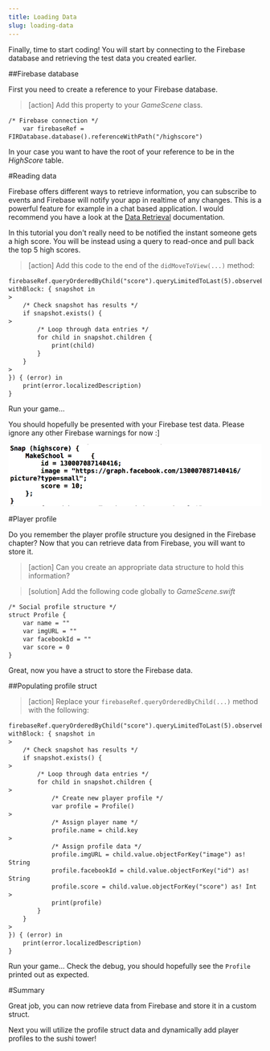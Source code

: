```yaml
---
title: Loading Data
slug: loading-data
---
```


Finally, time to start coding!
You will start by connecting to the Firebase database and retrieving the test data you created earlier.

##Firebase database

First you need to create a reference to your Firebase database.

> [action]
> Add this property to your *GameScene* class.
>
```
/* Firebase connection */
    var firebaseRef = FIRDatabase.database().referenceWithPath("/highscore")  
```
>

In your case you want to have the root of your reference to be in the *HighScore* table.

#Reading data

Firebase offers different ways to retrieve information, you can subscribe to events and Firebase will notify your app in realtime of any changes.  This is a powerful feature for example in a chat based application. I would recommend you have a look at the [Data Retrieval](https://firebase.google.com/docs/database/ios/retrieve-data) documentation.

In this tutorial you don't really need to be notified the instant someone gets a high score.  You will be instead using a query to read-once and pull back the top 5 high scores.

> [action]
> Add this code to the end of the `didMoveToView(...)` method:
>
```
firebaseRef.queryOrderedByChild("score").queryLimitedToLast(5).observeEventType(.Value, withBlock: { snapshot in
>
    /* Check snapshot has results */
    if snapshot.exists() {
>        
        /* Loop through data entries */
        for child in snapshot.children {
            print(child)
        }
    }
>    
}) { (error) in
    print(error.localizedDescription)
}
```
>

Run your game...

You should hopefully be presented with your Firebase test data. Please ignore any other Firebase warnings for now :]

![Firebase debug](../Tutorial-Images/firebase_query_debug.png)

#Player profile

Do you remember the player profile structure you designed in the Firebase chapter?
Now that you can retrieve data from Firebase, you will want to store it.  

> [action]
> Can you create an appropriate data structure to hold this information?

<!-- -->

> [solution]
> Add the following code globally to *GameScene.swift*
>
```
/* Social profile structure */
struct Profile {
    var name = ""
    var imgURL = ""
    var facebookId = ""
    var score = 0
}
```

Great, now you have a struct to store the Firebase data.

##Populating profile struct

> [action]
> Replace your `firebaseRef.queryOrderedByChild(...)` method with the following:
>
```
firebaseRef.queryOrderedByChild("score").queryLimitedToLast(5).observeEventType(.Value, withBlock: { snapshot in
>    
    /* Check snapshot has results */
    if snapshot.exists() {
>        
        /* Loop through data entries */
        for child in snapshot.children {
>            
            /* Create new player profile */
            var profile = Profile()
>            
            /* Assign player name */
            profile.name = child.key
>            
            /* Assign profile data */
            profile.imgURL = child.value.objectForKey("image") as! String
            profile.facebookId = child.value.objectForKey("id") as! String
            profile.score = child.value.objectForKey("score") as! Int
>            
            print(profile)
        }
    }
>    
}) { (error) in
    print(error.localizedDescription)
}
```
>

Run your game...
Check the debug, you should hopefully see the `Profile` printed out as expected.

#Summary

Great job, you can now retrieve data from Firebase and store it in a custom struct.

Next you will utilize the profile struct data and dynamically add player profiles to the sushi tower!
